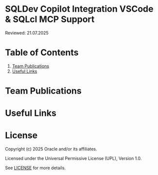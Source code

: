 # SQLDev Copilot Integration VSCode & SQLcl MCP Support


Reviewed: 21.07.2025

# Table of Contents
 
1. [Team Publications](#team-publications)
2. [Useful Links](#useful-links)

# Team Publications


# Useful Links



# License

Copyright (c) 2025 Oracle and/or its affiliates.

Licensed under the Universal Permissive License (UPL), Version 1.0.

See [LICENSE](https://github.com/oracle-devrel/technology-engineering/blob/main/LICENSE) for more details.

